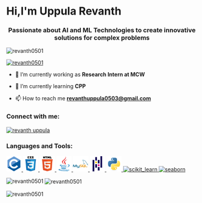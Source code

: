 <h1 alig ="center"> Hi,I'm Uppula Revanth</h1>

<h3 align="center">Passionate about AI and ML Technologies to create innovative solutions for complex problems</h3>

<p align="left"> <img src="https://komarev.com/ghpvc/?username=revanth0501&label=Profile%20views&color=0e75b6&style=flat" alt="revanth0501" /> </p>

<p align="left"> <a href="https://github.com/ryo-ma/github-profile-trophy"><img src="https://github-profile-trophy.vercel.app/?username=revanth0501" alt="revanth0501" /></a> </p>

- 🔭 I’m currently working as **Research Intern at MCW**

- 🌱 I’m currently learning **CPP**

- 📫 How to reach me **revanthuppula0503@gmail.com**

<h3 align="left">Connect with me:</h3>
<p align="left">
<a href="https://linkedin.com/in/revanth uppula" target="blank"><img align="center" src="https://raw.githubusercontent.com/rahuldkjain/github-profile-readme-generator/master/src/images/icons/Social/linked-in-alt.svg" alt="revanth uppula" height="30" width="40" /></a>
</p>

<h3 align="left">Languages and Tools:</h3>
<p align="left"> <a href="https://www.cprogramming.com/" target="_blank" rel="noreferrer"> <img src="https://raw.githubusercontent.com/devicons/devicon/master/icons/c/c-original.svg" alt="c" width="40" height="40"/> </a> <a href="https://www.w3schools.com/css/" target="_blank" rel="noreferrer"> <img src="https://raw.githubusercontent.com/devicons/devicon/master/icons/css3/css3-original-wordmark.svg" alt="css3" width="40" height="40"/> </a> <a href="https://www.w3.org/html/" target="_blank" rel="noreferrer"> <img src="https://raw.githubusercontent.com/devicons/devicon/master/icons/html5/html5-original-wordmark.svg" alt="html5" width="40" height="40"/> </a> <a href="https://www.java.com" target="_blank" rel="noreferrer"> <img src="https://raw.githubusercontent.com/devicons/devicon/master/icons/java/java-original.svg" alt="java" width="40" height="40"/> </a> <a href="https://www.mysql.com/" target="_blank" rel="noreferrer"> <img src="https://raw.githubusercontent.com/devicons/devicon/master/icons/mysql/mysql-original-wordmark.svg" alt="mysql" width="40" height="40"/> </a> <a href="https://pandas.pydata.org/" target="_blank" rel="noreferrer"> <img src="https://raw.githubusercontent.com/devicons/devicon/2ae2a900d2f041da66e950e4d48052658d850630/icons/pandas/pandas-original.svg" alt="pandas" width="40" height="40"/> </a> <a href="https://www.python.org" target="_blank" rel="noreferrer"> <img src="https://raw.githubusercontent.com/devicons/devicon/master/icons/python/python-original.svg" alt="python" width="40" height="40"/> </a> <a href="https://scikit-learn.org/" target="_blank" rel="noreferrer"> <img src="https://upload.wikimedia.org/wikipedia/commons/0/05/Scikit_learn_logo_small.svg" alt="scikit_learn" width="40" height="40"/> </a> <a href="https://seaborn.pydata.org/" target="_blank" rel="noreferrer"> <img src="https://seaborn.pydata.org/_images/logo-mark-lightbg.svg" alt="seaborn" width="40" height="40"/> </a> </p>

 <p><img align="left" src="https://github-readme-stats.vercel.app/api/top-langs?username=revanth0501&show_icons=true&locale=en&layout=compact" alt="revanth0501" /></p>

<p>&nbsp;<img align="center" src="https://github-readme-stats.vercel.app/api?username=revanth0501&show_icons=true&locale=en" alt="revanth0501" /></p>

<p><img align="center" src="https://github-readme-streak-stats.herokuapp.com/?user=revanth0501&" alt="revanth0501" /></p>
